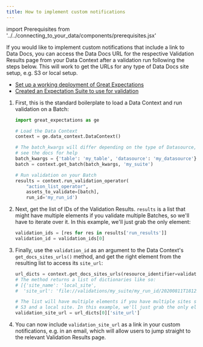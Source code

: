 ```yaml
---
title: How to implement custom notifications
---
```

import Prerequisites from '../../connecting_to_your_data/components/prerequisites.jsx'

If you would like to implement custom notifications that include a link to Data Docs, you can access the Data Docs URL for the respective Validation Results page from your Data Context after a validation run following the steps below. This will work to get the URLs for any type of Data Docs site setup, e.g. S3 or local setup.

<Prerequisites>

  - [Set up a working deployment of Great Expectations](../../../tutorials/getting_started/intro.md)
  - [Created an Expectation Suite to use for validation](../../../tutorials/getting_started/create_your_first_expectations.md)

</Prerequisites>

1. First, this is the standard boilerplate to load a Data Context and run validation on a Batch:

    ```python
    import great_expectations as ge

    # Load the Data Context
    context = ge.data_context.DataContext()

    # The batch_kwargs will differ depending on the type of Datasource,
    # see the docs for help
    batch_kwargs = {'table': 'my_table', 'datasource': 'my_datasource'}
    batch = context.get_batch(batch_kwargs, 'my_suite')

    # Run validation on your Batch
    results = context.run_validation_operator(
        "action_list_operator",
        assets_to_validate=[batch],
        run_id='my_run_id')
    ```

2. Next, get the list of IDs of the Validation Results. ``results`` is a list that might have multiple elements if you validate multiple Batches, so we'll have to iterate over it. In this example, we'll just grab the only element:

    ```python
    validation_ids = [res for res in results['run_results']]
    validation_id = validation_ids[0]
    ```

3. Finally, use the ``validation_id`` as an argument to the Data Context's ``get_docs_sites_urls()`` method, and get the right element from the resulting list to access its ``site_url``:

    ```python
    url_dicts = context.get_docs_sites_urls(resource_identifier=validation_id)
    # The method returns a list of dictionaries like so:
    # [{'site_name': 'local_site',
    #  'site_url': 'file://validations/my_suite/my_run_id/20200811T181225.859901Z/123456.html'}]

    # The list will have multiple elements if you have multiple sites set up, e.g.
    # S3 and a local site. In this example, we'll just grab the only element again:
    validation_site_url = url_dicts[0]['site_url']
    ```

4. You can now include ``validation_site_url`` as a link in your custom notifications, e.g. in an email,  which will allow users to jump straight to the relevant Validation Results page.

